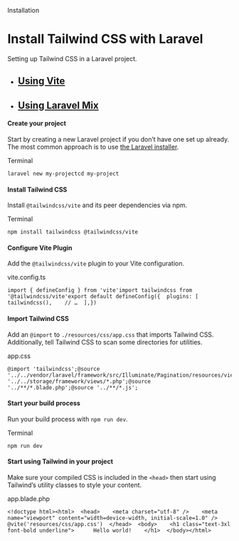 Installation

# Install Tailwind CSS with Laravel

Setting up Tailwind CSS in a Laravel project.

- ## [Using Vite](/docs/installation/framework-guides/laravel/vite)
- ## [Using Laravel Mix](/docs/installation/framework-guides/laravel/mix)

#### Create your project

Start by creating a new Laravel project if you don’t have one set up already. The most common approach is to use [the Laravel installer](https://laravel.com/docs#creating-an-application).

Terminal

```
laravel new my-projectcd my-project
```

#### Install Tailwind CSS

Install `@tailwindcss/vite` and its peer dependencies via npm.

Terminal

```
npm install tailwindcss @tailwindcss/vite
```

#### Configure Vite Plugin

Add the `@tailwindcss/vite` plugin to your Vite configuration.

vite.config.ts

```
import { defineConfig } from 'vite'import tailwindcss from '@tailwindcss/vite'export default defineConfig({  plugins: [    tailwindcss(),    // …  ],})
```

#### Import Tailwind CSS

Add an `@import` to `./resources/css/app.css` that imports Tailwind CSS. Additionally, tell Tailwind CSS to scan some directories for utilities.

app.css

```
@import 'tailwindcss';@source '../../vendor/laravel/framework/src/Illuminate/Pagination/resources/views/*.blade.php';@source '../../storage/framework/views/*.php';@source '../**/*.blade.php';@source '../**/*.js';
```

#### Start your build process

Run your build process with `npm run dev`.

Terminal

```
npm run dev
```

#### Start using Tailwind in your project

Make sure your compiled CSS is included in the `<head>` then start using Tailwind’s utility classes to style your content.

app.blade.php

```
<!doctype html><html>  <head>    <meta charset="utf-8" />    <meta name="viewport" content="width=device-width, initial-scale=1.0" />    @vite('resources/css/app.css')  </head>  <body>    <h1 class="text-3xl font-bold underline">      Hello world!    </h1>  </body></html>
```
